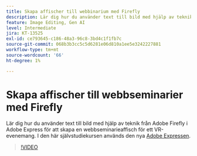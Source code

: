 ```yaml
---
title: Skapa affischer till webbinarium med Firefly
description: Lär dig hur du använder text till bild med hjälp av teknik från Adobe Firefly i Adobe Express för att skapa en webbseminarieaffisch för ett VR-evenemang
feature: Image Editing, Gen AI
level: Intermediate
jira: KT-13525
exl-id: ce793645-c186-48a3-96c8-3bd4c1f1fb7c
source-git-commit: 068b3b3cc5c5d6281e06d810a1ee5e3242227881
workflow-type: tm+mt
source-wordcount: '66'
ht-degree: 1%

---
```


# Skapa affischer till webbseminarier med Firefly

Lär dig hur du använder text till bild med hjälp av teknik från Adobe Firefly i Adobe Express för att skapa en webbseminarieaffisch för ett VR-evenemang. I den här självstudiekursen används den nya [Adobe Expressen](https://www.adobe.com/express/).

>[!VIDEO](https://video.tv.adobe.com/v/3446867?quality=12&learn=on&hidetitle=true&captions=swe)
